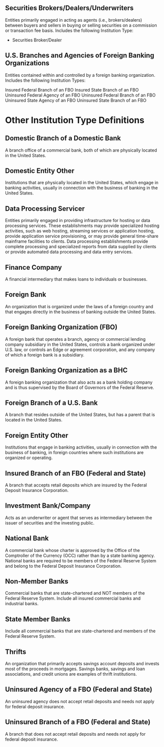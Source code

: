 
## Securities Brokers/Dealers/Underwriters
Entities primarily engaged in acting as agents (i.e., brokers/dealers) between buyers and sellers in buying or selling securities on a commission or transaction fee basis. Includes the following Institution Type:
- Securities Broker/Dealer

## U.S. Branches and Agencies of Foreign Banking Organizations
Entities contained within and controlled by a foreign banking organization. Includes the following Institution Types:

Insured Federal Branch of an FBO
Insured State Branch of an FBO
Uninsured Federal Agency of an FBO
Uninsured Federal Branch of an FBO
Uninsured State Agency of an FBO
Uninsured State Branch of an FBO


# Other Institution Type Definitions
## Domestic Branch of a Domestic Bank
A branch office of a commercial bank, both of which are physically located in the United States.

## Domestic Entity Other
Institutions that are physically located in the United States, which engage in banking activities, usually in connection with the business of banking in the United States.

##  Data Processing Servicer
Entities primarily engaged in providing infrastructure for hosting or data processing services. These establishments may provide specialized hosting activities, such as web hosting, streaming services or application hosting, provide application service provisioning, or may provide general time-share mainframe facilities to clients. Data processing establishments provide complete processing and specialized reports from data supplied by clients or provide automated data processing and data entry services.

## Finance Company
A financial intermediary that makes loans to individuals or businesses.

## Foreign Bank
An organization that is organized under the laws of a foreign country and that engages directly in the business of banking outside the United States.

## Foreign Banking Organization (FBO)
A foreign bank that operates a branch, agency or commercial lending company subsidiary in the United States, controls a bank organized under U.S. law, or controls an Edge or agreement corporation, and any company of which a foreign bank is a subsidiary.

## Foreign Banking Organization as a BHC
A foreign banking organization that also acts as a bank holding company and is thus supervised by the Board of Governors of the Federal Reserve.

## Foreign Branch of a U.S. Bank
A branch that resides outside of the United States, but has a parent that is located in the United States.

##  Foreign Entity Other
Institutions that engage in banking activities, usually in connection with the business of banking, in foreign countries where such institutions are organized or operating.

## Insured Branch of an FBO (Federal and State)
A branch that accepts retail deposits which are insured by the Federal Deposit Insurance Corporation.

## Investment Bank/Company
Acts as an underwriter or agent that serves as intermediary between the issuer of securities and the investing public.

## National Bank
A commercial bank whose charter is approved by the Office of the Comptroller of the Currency (OCC) rather than by a state banking agency. National banks are required to be members of the Federal Reserve System and belong to the Federal Deposit Insurance Corporation.

## Non-Member Banks
Commercial banks that are state-chartered and NOT members of the Federal Reserve System. Include all insured commercial banks and industrial banks.

## State Member Banks
Include all commercial banks that are state-chartered and members of the Federal Reserve System.

## Thrifts
An organization that primarily accepts savings account deposits and invests most of the proceeds in mortgages. Savings banks, savings and loan associations, and credit unions are examples of thrift institutions.

## Uninsured Agency of a FBO (Federal and State)
An uninsured agency does not accept retail deposits and needs not apply for federal deposit insurance.

## Uninsured Branch of a FBO (Federal and State)
A branch that does not accept retail deposits and needs not apply for federal deposit insurance.

